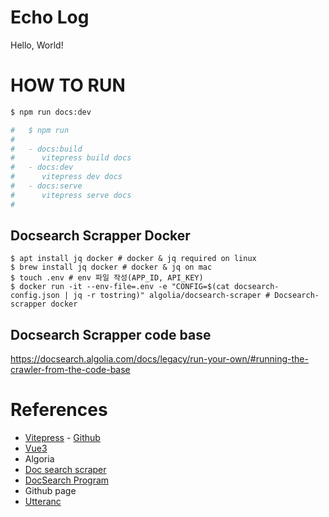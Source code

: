 # Echo Log
Hello, World!

# HOW TO RUN
``` sh
$ npm run docs:dev

#   $ npm run
#
#   - docs:build
#      vitepress build docs
#   - docs:dev
#      vitepress dev docs
#   - docs:serve
#      vitepress serve docs
#
```

## Docsearch Scrapper Docker
```shell
$ apt install jq docker # docker & jq required on linux
$ brew install jq docker # docker & jq on mac
$ touch .env # env 파일 작성(APP_ID, API_KEY)
$ docker run -it --env-file=.env -e "CONFIG=$(cat docsearch-config.json | jq -r tostring)" algolia/docsearch-scraper # Docsearch-scrapper docker
```

## Docsearch Scrapper code base
https://docsearch.algolia.com/docs/legacy/run-your-own/#running-the-crawler-from-the-code-base

# References
- [Vitepress](https://vitepress.vuejs.org/) - [Github](https://github.com/vuejs/vitepress)
- [Vue3](https://v3.ko.vuejs.org/guide/migration/introduction.html)
- Algoria
- [Doc search scraper](https://github.com/algolia/docsearch-scraper)
- [DocSearch Program](https://docsearch.algolia.com/docs/DocSearch-program)
- Github page
- [Utteranc](https://utteranc.es/)
